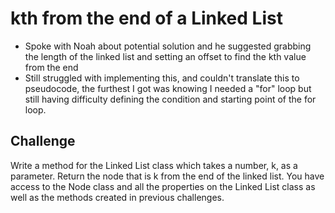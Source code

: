 # kth from the end of a Linked List
- Spoke with Noah about potential solution and he suggested grabbing the length of the linked list and setting an offset to find the kth value from the end
- Still struggled with implementing this, and couldn't translate this to pseudocode, the furthest I got was knowing I needed a "for" loop but still having difficulty defining the condition and starting point of the for loop.
​
## Challenge
Write a method for the Linked List class which takes a number, k, as a parameter. Return the node that is k from the end of the linked list. You have access to the Node class and all the properties on the Linked List class as well as the methods created in previous challenges. ​
​